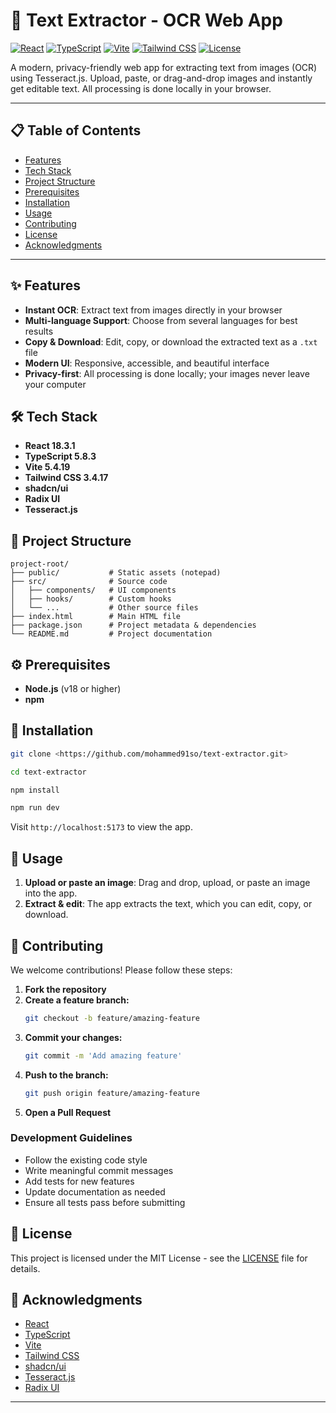 # 📝 Text Extractor - OCR Web App

[![React](https://img.shields.io/badge/React-18.3.1-blue.svg)](https://react.dev/)
[![TypeScript](https://img.shields.io/badge/TypeScript-5.8.3-blue.svg)](https://www.typescriptlang.org/)
[![Vite](https://img.shields.io/badge/Vite-5.4.19-purple.svg)](https://vitejs.dev/)
[![Tailwind CSS](https://img.shields.io/badge/Tailwind-3.4.17-38B2AC.svg)](https://tailwindcss.com/)
[![License](https://img.shields.io/badge/License-MIT-green.svg)](LICENSE)

A modern, privacy-friendly web app for extracting text from images (OCR) using Tesseract.js. Upload, paste, or drag-and-drop images and instantly get editable text. All processing is done locally in your browser.

---

## 📋 Table of Contents
- [Features](#-features)
- [Tech Stack](#-tech-stack)
- [Project Structure](#-project-structure)
- [Prerequisites](#-prerequisites)
- [Installation](#-installation)
- [Usage](#-usage)
- [Contributing](#-contributing)
- [License](#-license)
- [Acknowledgments](#-acknowledgments)

---

## ✨ Features

- **Instant OCR**: Extract text from images directly in your browser
- **Multi-language Support**: Choose from several languages for best results
- **Copy & Download**: Edit, copy, or download the extracted text as a `.txt` file
- **Modern UI**: Responsive, accessible, and beautiful interface
- **Privacy-first**: All processing is done locally; your images never leave your computer

## 🛠️ Tech Stack

- **React 18.3.1**
- **TypeScript 5.8.3**
- **Vite 5.4.19**
- **Tailwind CSS 3.4.17**
- **shadcn/ui**
- **Radix UI**
- **Tesseract.js**

## 📁 Project Structure
```
project-root/
├── public/           # Static assets (notepad)
├── src/              # Source code
│   ├── components/   # UI components
│   ├── hooks/        # Custom hooks
│   └── ...           # Other source files
├── index.html        # Main HTML file
├── package.json      # Project metadata & dependencies
└── README.md         # Project documentation
```

## ⚙️ Prerequisites
- **Node.js** (v18 or higher)
- **npm**

## 🚀 Installation
```bash
git clone <https://github.com/mohammed91so/text-extractor.git>

cd text-extractor

npm install

npm run dev
```
Visit `http://localhost:5173` to view the app.

## 🎯 Usage
1. **Upload or paste an image**: Drag and drop, upload, or paste an image into the app.
3. **Extract & edit**: The app extracts the text, which you can edit, copy, or download.


## 🤝 Contributing
We welcome contributions! Please follow these steps:
1. **Fork the repository**
2. **Create a feature branch:**
   ```bash
   git checkout -b feature/amazing-feature
   ```
3. **Commit your changes:**
   ```bash
   git commit -m 'Add amazing feature'
   ```
4. **Push to the branch:**
   ```bash
   git push origin feature/amazing-feature
   ```
5. **Open a Pull Request**

### Development Guidelines
- Follow the existing code style
- Write meaningful commit messages
- Add tests for new features
- Update documentation as needed
- Ensure all tests pass before submitting

## 📝 License
This project is licensed under the MIT License - see the [LICENSE](LICENSE) file for details.

## 🙏 Acknowledgments
- [React](https://react.dev/)
- [TypeScript](https://www.typescriptlang.org/)
- [Vite](https://vitejs.dev/)
- [Tailwind CSS](https://tailwindcss.com/)
- [shadcn/ui](https://ui.shadcn.com/)
- [Tesseract.js](https://tesseract.projectnaptha.com/)
- [Radix UI](https://www.radix-ui.com/)

---



